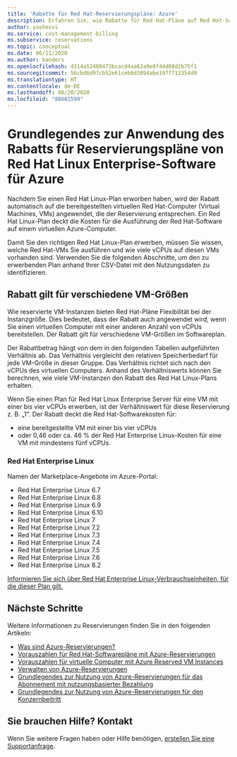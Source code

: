 ```yaml
---
title: 'Rabatte für Red Hat-Reservierungspläne: Azure'
description: Erfahren Sie, wie Rabatte für Red Hat-Pläne auf Red Hat-Software auf virtuellen Computern angewendet werden.
author: yashesvi
ms.service: cost-management-billing
ms.subservice: reservations
ms.topic: conceptual
ms.date: 06/11/2020
ms.author: banders
ms.openlocfilehash: 4314a52488473bcacd4aa62a0e8f44d88d2b75f1
ms.sourcegitcommit: 56cbd6d97cb52e61ceb6d3894abe1977713354d9
ms.translationtype: HT
ms.contentlocale: de-DE
ms.lasthandoff: 08/20/2020
ms.locfileid: "88681599"
---
```

# <a name="understand-how-the-red-hat-linux-enterprise-software-reservation-plan-discount-is-applied-for-azure"></a>Grundlegendes zur Anwendung des Rabatts für Reservierungspläne von Red Hat Linux Enterprise-Software für Azure

Nachdem Sie einen Red Hat Linux-Plan erworben haben, wird der Rabatt automatisch auf die bereitgestellten virtuellen Red Hat-Computer (Virtual Machines, VMs) angewendet, die der Reservierung entsprechen. Ein Red Hat Linux-Plan deckt die Kosten für die Ausführung der Red Hat-Software auf einem virtuellen Azure-Computer.

Damit Sie den richtigen Red Hat Linux-Plan erwerben, müssen Sie wissen, welche Red Hat-VMs Sie ausführen und wie viele vCPUs auf diesen VMs vorhanden sind. Verwenden Sie die folgenden Abschnitte, um den zu erwerbenden Plan anhand Ihrer CSV-Datei mit den Nutzungsdaten zu identifizieren.

## <a name="discount-applies-to-different-vm-sizes"></a>Rabatt gilt für verschiedene VM-Größen

Wie reservierte VM-Instanzen bieten Red Hat-Pläne Flexibilität bei der Instanzgröße. Dies bedeutet, dass der Rabatt auch angewendet wird, wenn Sie einen virtuellen Computer mit einer anderen Anzahl von vCPUs bereitstellen. Der Rabatt gilt für verschiedene VM-Größen im Softwareplan.

Der Rabattbetrag hängt von dem in den folgenden Tabellen aufgeführten Verhältnis ab. Das Verhältnis vergleicht den relativen Speicherbedarf für jede VM-Größe in dieser Gruppe. Das Verhältnis richtet sich nach den vCPUs des virtuellen Computers. Anhand des Verhältniswerts können Sie berechnen, wie viele VM-Instanzen den Rabatt des Red Hat Linux-Plans erhalten.

Wenn Sie einen Plan für Red Hat Linux Enterprise Server für eine VM mit einer bis vier vCPUs erwerben, ist der Verhältniswert für diese Reservierung z. B. „1“. Der Rabatt deckt die Red Hat-Softwarekosten für:

- eine bereitgestellte VM mit einer bis vier vCPUs
- oder 0,46 oder ca. 46 % der Red Hat Enterprise Linux-Kosten für eine VM mit mindestens fünf vCPUs.

### <a name="red-hat-enterprise-linux"></a>Red Hat Enterprise Linux

Namen der Marketplace-Angebote im Azure-Portal:
- Red Hat Enterprise Linux 6.7
- Red Hat Enterprise Linux 6.8
- Red Hat Enterprise Linux 6.9
- Red Hat Enterprise Linux 6.10
- Red Hat Enterprise Linux 7
- Red Hat Enterprise Linux 7.2
- Red Hat Enterprise Linux 7.3
- Red Hat Enterprise Linux 7.4
- Red Hat Enterprise Linux 7.5
- Red Hat Enterprise Linux 7.6
- Red Hat Enterprise Linux 8.2

[Informieren Sie sich über Red Hat Enterprise Linux-Verbrauchseinheiten, für die dieser Plan gilt.](https://isfratio.blob.core.windows.net/isfratio/RHELRatios.csv)

## <a name="next-steps"></a>Nächste Schritte

Weitere Informationen zu Reservierungen finden Sie in den folgenden Artikeln:

- [Was sind Azure-Reservierungen?](save-compute-costs-reservations.md)
- [Vorauszahlen für Red Hat-Softwarepläne mit Azure-Reservierungen](../../virtual-machines/linux/prepay-rhel-software-charges.md)
- [Vorauszahlen für virtuelle Computer mit Azure Reserved VM Instances](../../virtual-machines/windows/prepay-reserved-vm-instances.md)
- [Verwalten von Azure-Reservierungen](manage-reserved-vm-instance.md)
- [Grundlegendes zur Nutzung von Azure-Reservierungen für das Abonnement mit nutzungsbasierter Bezahlung](understand-reserved-instance-usage.md)
- [Grundlegendes zur Nutzung von Azure-Reservierungen für den Konzernbeitritt](understand-reserved-instance-usage-ea.md)

## <a name="need-help-contact-us"></a>Sie brauchen Hilfe? Kontakt

Wenn Sie weitere Fragen haben oder Hilfe benötigen, [erstellen Sie eine Supportanfrage](https://portal.azure.com/#blade/Microsoft_Azure_Support/HelpAndSupportBlade/newsupportrequest).
